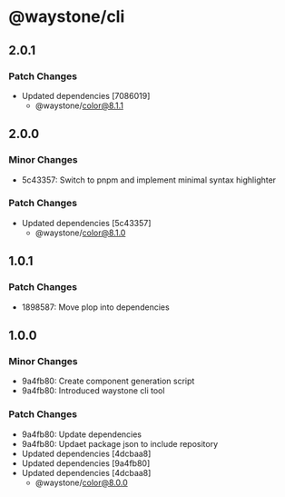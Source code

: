 # @waystone/cli

## 2.0.1

### Patch Changes

- Updated dependencies [7086019]
  - @waystone/color@8.1.1

## 2.0.0

### Minor Changes

- 5c43357: Switch to pnpm and implement minimal syntax highlighter

### Patch Changes

- Updated dependencies [5c43357]
  - @waystone/color@8.1.0

## 1.0.1

### Patch Changes

- 1898587: Move plop into dependencies

## 1.0.0

### Minor Changes

- 9a4fb80: Create component generation script
- 9a4fb80: Introduced waystone cli tool

### Patch Changes

- 9a4fb80: Update dependencies
- 9a4fb80: Updaet package json to include repository
- Updated dependencies [4dcbaa8]
- Updated dependencies [9a4fb80]
- Updated dependencies [4dcbaa8]
  - @waystone/color@8.0.0
